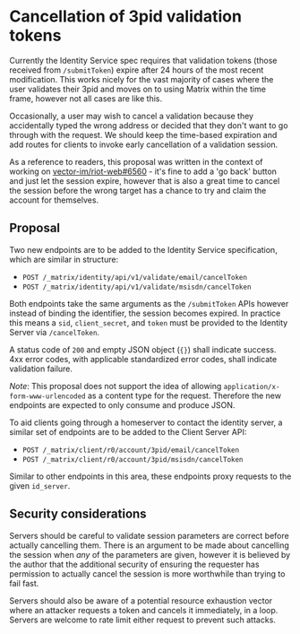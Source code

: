 # Cancellation of 3pid validation tokens

Currently the Identity Service spec requires that validation tokens (those received from `/submitToken`)
expire after 24 hours of the most recent modification. This works nicely for the vast majority of
cases where the user validates their 3pid and moves on to using Matrix within the time frame, however
not all cases are like this.

Occasionally, a user may wish to cancel a validation because they accidentally typed the wrong address
or decided that they don't want to go through with the request. We should keep the time-based expiration
and add routes for clients to invoke early cancellation of a validation session.

As a reference to readers, this proposal was written in the context of working on
[vector-im/riot-web#6560](https://github.com/vector-im/riot-web/issues/6560) - it's fine to add a 'go back'
button and just let the session expire, however that is also a great time to cancel the session before the
wrong target has a chance to try and claim the account for themselves.


## Proposal

Two new endpoints are to be added to the Identity Service specification, which are similar in structure:
* `POST /_matrix/identity/api/v1/validate/email/cancelToken`
* `POST /_matrix/identity/api/v1/validate/msisdn/cancelToken`

Both endpoints take the same arguments as the `/submitToken` APIs however instead of binding the identifier,
the session becomes expired. In practice this means a `sid`, `client_secret`, and `token` must be provided
to the Identity Server via `/cancelToken`.

A status code of `200` and empty JSON object (`{}`) shall indicate success. 4xx error codes, with applicable
standardized error codes, shall indicate validation failure.

*Note*: This proposal does not support the idea of allowing `application/x-form-www-urlencoded` as a content
type for the request. Therefore the new endpoints are expected to only consume and produce JSON.

To aid clients going through a homeserver to contact the identity server, a similar set of endpoints are to
be added to the Client Server API:
* `POST /_matrix/client/r0/account/3pid/email/cancelToken`
* `POST /_matrix/client/r0/account/3pid/msisdn/cancelToken`

Similar to other endpoints in this area, these endpoints proxy requests to the given `id_server`.


## Security considerations

Servers should be careful to validate session parameters are correct before actually cancelling them. There
is an argument to be made about cancelling the session when *any* of the parameters are given, however it is
believed by the author that the additional security of ensuring the requester has permission to actually
cancel the session is more worthwhile than trying to fail fast.

Servers should also be aware of a potential resource exhaustion vector where an attacker requests a token and
cancels it immediately, in a loop. Servers are welcome to rate limit either request to prevent such attacks.
